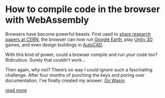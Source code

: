 # How to compile code in the browser with WebAssembly

Browsers have become powerful beasts. First used to [share research papers at CERN][CERN], the browser can now run [Google Earth][], play [Unity 3D][] games, and even design buildings in [AutoCAD][].

With this kind of power, could a browser compile and run your code too? Ridiculous. Surely that couldn’t work...

Then again, _why not?_ There’s no way I could ignore such a fascinating challenge. After four months of punching the keys and poring over documentation, I’ve finally created my answer: [Go Wasm][].

<a class="read-more" href="https://johnstarich.medium.com/how-to-compile-code-in-the-browser-with-webassembly-b59ffd452c2b">read more</a>

[CERN]: https://home.cern/science/computing/birth-web
[Google Earth]: https://earth.google.com/web
[Unity 3D]: https://blogs.unity3d.com/2018/08/15/webassembly-is-here/
[AutoCAD]: https://www.autodesk.com/products/autocad-web-app/overview
[Go Wasm]: https://go-wasm.johnstarich.com/
